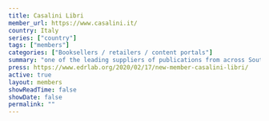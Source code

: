 ```yaml
---
title: Casalini Libri 
member_url: https://www.casalini.it/
country: Italy
series: ["country"] 
tags: ["members"]
categories: ["Booksellers / retailers / content portals"]
summary: "one of the leading suppliers of publications from across Southern Europe to libraries and institutions worldwide."
press: https://www.edrlab.org/2020/02/17/new-member-casalini-libri/
active: true
layout: members 
showReadTime: false
showDate: false
permalink: ""
---
```

